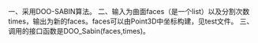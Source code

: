 一、采用DOO-SABIN算法。
二、输入为曲面faces（是一个list）以及分割次数times，输出为新的faces。faces可以由Point3D中坐标构建，见test文件。
三、调用的接口函数是DOO_Sabin(faces,times)。
